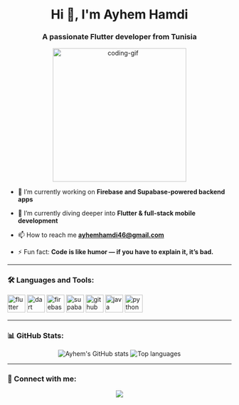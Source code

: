 <h1 align="center">Hi 👋, I'm Ayhem Hamdi</h1>
<h3 align="center">A passionate Flutter developer from Tunisia</h3>

<p align="center">
  <img src="https://media.giphy.com/media/L1R1tvI9svkIWwpVYr/giphy.gif" width="300" alt="coding-gif" />
</p>

- 🔭 I’m currently working on **Firebase and Supabase-powered backend apps**

- 🌱 I’m currently diving deeper into **Flutter & full-stack mobile development**

- 📫 How to reach me **ayhemhamdi46@gmail.com**

- ⚡ Fun fact: **Code is like humor — if you have to explain it, it’s bad.**

---

### 🛠️ Languages and Tools:
<p>
  <img src="https://cdn.jsdelivr.net/gh/devicons/devicon/icons/flutter/flutter-original.svg" alt="flutter" width="40" height="40"/>
  <img src="https://cdn.jsdelivr.net/gh/devicons/devicon/icons/dart/dart-original.svg" alt="dart" width="40" height="40"/>
  <img src="https://cdn.jsdelivr.net/gh/devicons/devicon/icons/firebase/firebase-plain.svg" alt="firebase" width="40" height="40"/>
 <img src="https://cdn.jsdelivr.net/gh/devicons/devicon/icons/supabase/supabase-original.svg" alt="supabase" width="40" height="40"/>
  <img src="https://cdn.jsdelivr.net/gh/devicons/devicon/icons/github/github-original.svg" alt="github" width="40" height="40"/>
  <img src="https://cdn.jsdelivr.net/gh/devicons/devicon/icons/java/java-original.svg" alt="java" width="40" height="40"/>
  <img src="https://cdn.jsdelivr.net/gh/devicons/devicon/icons/python/python-original.svg" alt="python" width="40" height="40"/>
</p>

---

### 📊 GitHub Stats:

<p align="center">
  <img src="https://github-readme-stats.vercel.app/api?username=ayhemhamdi&show_icons=true&theme=tokyonight" alt="Ayhem's GitHub stats" />
  <img src="https://github-readme-stats.vercel.app/api/top-langs/?username=ayhemhamdi&layout=compact&theme=tokyonight" alt="Top languages" />
</p>

---

### 🔗 Connect with me:

<p align="center">
  <a href="https://www.linkedin.com/in/ayhem-hamdi-391a61324/" target="_blank"><img src="https://img.shields.io/badge/LinkedIn-blue?style=for-the-badge&logo=linkedin&logoColor=white"/></a>
</p>
